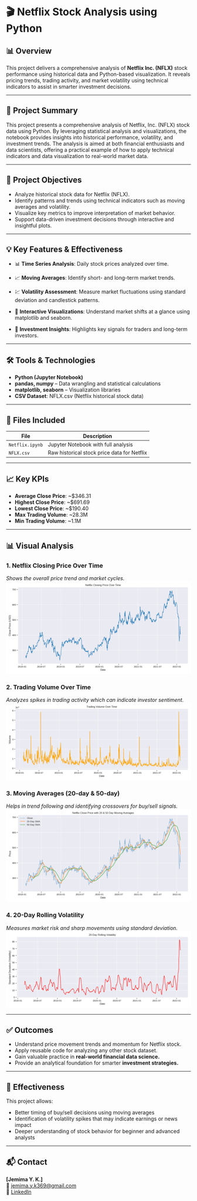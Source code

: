 # 🎬 Netflix Stock Analysis using Python

## 📊 Overview
This project delivers a comprehensive analysis of **Netflix Inc. (NFLX)** stock performance using historical data and Python-based visualization. It reveals pricing trends, trading activity, and market volatility using technical indicators to assist in smarter investment decisions.

---

## 📘 Project Summary
This project presents a comprehensive analysis of Netflix, Inc. (NFLX) stock data using Python. By leveraging statistical analysis and visualizations, the notebook provides insights into historical performance, volatility, and investment trends. The analysis is aimed at both financial enthusiasts and data scientists, offering a practical example of how to apply technical indicators and data visualization to real-world market data.

---

## 🎯 Project Objectives
- Analyze historical stock data for Netflix (NFLX).
- Identify patterns and trends using technical indicators such as moving averages and volatility.
- Visualize key metrics to improve interpretation of market behavior.
- Support data-driven investment decisions through interactive and insightful plots.

---

## 💡 Key Features & Effectiveness
- 📊 **Time Series Analysis**: Daily stock prices analyzed over time.

- 📈 **Moving Averages**: Identify short- and long-term market trends.

- 💹 **Volatility Assessment**: Measure market fluctuations using standard deviation and candlestick patterns.

- 📌 **Interactive Visualizations**: Understand market shifts at a glance using matplotlib and seaborn.

- 🧠 **Investment Insights**: Highlights key signals for traders and long-term investors.

---

## 🛠️ Tools & Technologies
- **Python (Jupyter Notebook)**
- **pandas, numpy** – Data wrangling and statistical calculations
- **matplotlib, seaborn** – Visualization libraries
- **CSV Dataset**: NFLX.csv (Netflix historical stock data)

---

## 📂 Files Included
| File            | Description                                 |
| --------------- | ------------------------------------------- |
| `Netflix.ipynb` | Jupyter Notebook with full analysis         |
| `NFLX.csv`      | Raw historical stock price data for Netflix |

---

## 📈 Key KPIs

- **Average Close Price**: ~$346.31  
- **Highest Close Price**: ~$691.69  
- **Lowest Close Price**: ~$190.40  
- **Max Trading Volume**: ~28.3M  
- **Min Trading Volume**: ~1.1M  

---

## 📊 Visual Analysis

### 1. Netflix Closing Price Over Time
*Shows the overall price trend and market cycles.*
![Closing Price](https://github.com/JEMIMAYUSUF/Netflix-Analysis/blob/main/closing_price.png)

### 2. Trading Volume Over Time
*Analyzes spikes in trading activity which can indicate investor sentiment.*
![Volume](https://github.com/JEMIMAYUSUF/Netflix-Analysis/blob/main/volume_traded.png)

### 3. Moving Averages (20-day & 50-day)
*Helps in trend following and identifying crossovers for buy/sell signals.*
![Moving Averages](https://github.com/JEMIMAYUSUF/Netflix-Analysis/blob/main/moving_averages.png)

### 4. 20-Day Rolling Volatility
*Measures market risk and sharp movements using standard deviation.*
![Volatility](https://github.com/JEMIMAYUSUF/Netflix-Analysis/blob/main/volatility.png)

---

## ✅ Outcomes
- Understand price movement trends and momentum for Netflix stock.
- Apply reusable code for analyzing any other stock dataset.
- Gain valuable practice in **real-world financial data science.**
- Provide an analytical foundation for smarter **investment strategies.**

---

## 🧠 Effectiveness

This project allows:
- Better timing of buy/sell decisions using moving averages
- Identification of volatility spikes that may indicate earnings or news impact
- Deeper understanding of stock behavior for beginner and advanced analysts

---

## 📬 Contact

**[Jemima Y. K.]**  
📧 jemima.y.k369@gmail.com  
🔗 [LinkedIn](https://www.linkedin.com/in/jemima-y-k36997462b1a0)


